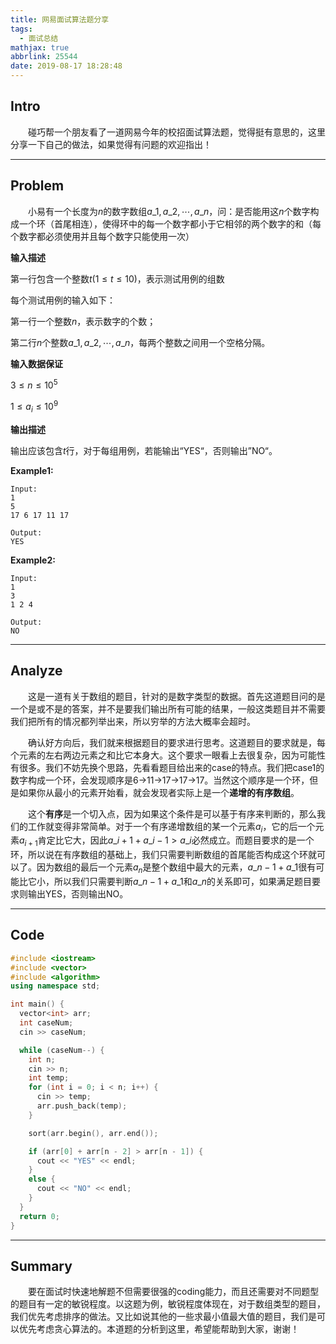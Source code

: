 ```yaml
---
title: 网易面试算法题分享
tags:
  - 面试总结
mathjax: true
abbrlink: 25544
date: 2019-08-17 18:28:48
---
```


## Intro

&emsp;&emsp;碰巧帮一个朋友看了一道网易今年的校招面试算法题，觉得挺有意思的，这里分享一下自己的做法，如果觉得有问题的欢迎指出！

<!-- more -->

---

## Problem

&emsp;&emsp;小易有一个长度为$n$的数字数组$a\_1, a\_2, \cdots, a\_n$，问：是否能用这$n$个数字构成一个环（首尾相连），使得环中的每一个数字都小于它相邻的两个数字的和（每个数字都必须使用并且每个数字只能使用一次）

**输入描述**

第一行包含一个整数$t(1 \le t \le 10)$，表示测试用例的组数

每个测试用例的输入如下：

第一行一个整数$n$，表示数字的个数；

第二行$n$个整数$a\_1, a\_2, \cdots, a\_n$，每两个整数之间用一个空格分隔。

**输入数据保证**

$3 \le n \le 10^5$

$1 \le a_i \le 10^9$

**输出描述**

输出应该包含$t$行，对于每组用例，若能输出“YES“，否则输出”NO“。

**Example1:**

```
Input:
1
5
17 6 17 11 17

Output:
YES
```

**Example2:**

```
Input:
1
3
1 2 4

Output:
NO
```

---

## Analyze

&emsp;&emsp;这是一道有关于数组的题目，针对的是数字类型的数据。首先这道题目问的是一个是或不是的答案，并不是要我们输出所有可能的结果，一般这类题目并不需要我们把所有的情况都列举出来，所以穷举的方法大概率会超时。

&emsp;&emsp;确认好方向后，我们就来根据题目的要求进行思考。这道题目的要求就是，每个元素的左右两边元素之和比它本身大。这个要求一眼看上去很复杂，因为可能性有很多。我们不妨先换个思路，先看看题目给出来的case的特点。我们把case1的数字构成一个环，会发现顺序是6->11->17->17->17。当然这个顺序是一个环，但是如果你从最小的元素开始看，就会发现者实际上是一个**递增的有序数组**。

&emsp;&emsp;这个**有序**是一个切入点，因为如果这个条件是可以基于有序来判断的，那么我们的工作就变得非常简单。对于一个有序递增数组的某一个元素$a_i$，它的后一个元素$a_{i+1}$肯定比它大，因此$a\_{i+1} + a\_{i-1} \gt a\_i$必然成立。而题目要求的是一个环，所以说在有序数组的基础上，我们只需要判断数组的首尾能否构成这个环就可以了。因为数组的最后一个元素$a_n$是整个数组中最大的元素，$a\_{n-1} + a\_1$很有可能比它小，所以我们只需要判断$a\_{n-1}+a\_1$和$a\_n$的关系即可，如果满足题目要求则输出YES，否则输出NO。

---

## Code

```c++
#include <iostream>
#include <vector>
#include <algorithm>
using namespace std;

int main() {
  vector<int> arr;
  int caseNum;
  cin >> caseNum;

  while (caseNum--) {
    int n;
    cin >> n;
    int temp;
    for (int i = 0; i < n; i++) {
      cin >> temp;
      arr.push_back(temp);
    }

    sort(arr.begin(), arr.end());

    if (arr[0] + arr[n - 2] > arr[n - 1]) {
      cout << "YES" << endl;
    }
    else {
      cout << "NO" << endl;
    }
  }
  return 0;
}
```

---

## Summary

&emsp;&emsp;要在面试时快速地解题不但需要很强的coding能力，而且还需要对不同题型的题目有一定的敏锐程度。以这题为例，敏锐程度体现在，对于数组类型的题目，我们优先考虑排序的做法。又比如说其他的一些求最小值最大值的题目，我们是可以优先考虑贪心算法的。本道题的分析到这里，希望能帮助到大家，谢谢！
